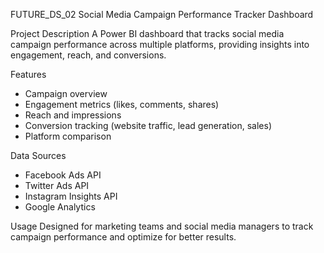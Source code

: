 FUTURE_DS_02
Social Media Campaign Performance Tracker Dashboard

Project Description
A Power BI dashboard that tracks social media campaign performance across multiple platforms, providing insights into engagement, reach, and conversions.

 Features
- Campaign overview
- Engagement metrics (likes, comments, shares)
- Reach and impressions
- Conversion tracking (website traffic, lead generation, sales)
- Platform comparison

 Data Sources
- Facebook Ads API
- Twitter Ads API
- Instagram Insights API
- Google Analytics

 Usage
Designed for marketing teams and social media managers to track campaign performance and optimize for better results.

